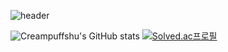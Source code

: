 ![header](https://capsule-render.vercel.app/api?type=Waving&color=timeGradient&height=200&section=header&text=Creampuffshu&fontSize=90&animation=twinkling)

![Creampuffshu's GitHub stats](https://github-readme-stats.vercel.app/api?username=Creampuffshu&show_icons=true&theme=radical)
[![Solved.ac프로필](http://mazassumnida.wtf/api/v2/generate_badge?boj=creampuffshu)](https://solved.ac/creampuffshu)

<!--
**Creampuffshu/Creampuffshu** is a ✨ _special_ ✨ repository because its `README.md` (this file) appears on your GitHub profile.




Here are some ideas to get you started:

- 🔭 I’m currently working on ...
- 🌱 I’m currently learning ...
- 👯 I’m looking to collaborate on ...
- 🤔 I’m looking for help with ...
- 💬 Ask me about ...
- 📫 How to reach me: ...
- 😄 Pronouns: ...
- ⚡ Fun fact: ...
-->
